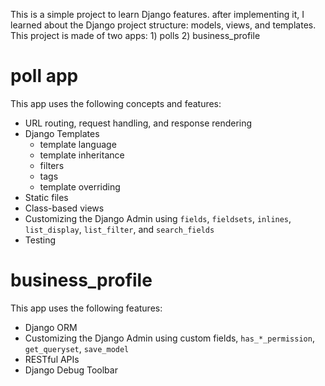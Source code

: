 This is a simple project to learn Django features. after implementing it, I learned about the Django project structure: models, views, and templates. This project is made of two apps: 1) polls 2) business_profile

# poll app
This app uses the following concepts and features:
- URL routing, request handling, and response rendering
- Django Templates
  - template language
  - template inheritance
  - filters
  - tags
  - template overriding
- Static files
- Class-based views
- Customizing the Django Admin using `fields`, `fieldsets`, `inlines`, `list_display`, `list_filter`, and `search_fields`
- Testing

# business_profile
This app uses the following features:
- Django ORM
- Customizing the Django Admin using custom fields, `has_*_permission`, `get_queryset`, `save_model`
- RESTful APIs
- Django Debug Toolbar
